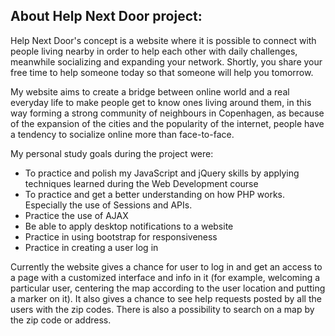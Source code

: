 <h2>About Help Next Door project:</h2>

Help Next Door's concept is a website where it is possible to connect with people living nearby in order to help each other with daily challenges, meanwhile socializing and expanding your network.
Shortly, you share your free time to help someone today so that someone will help you tomorrow.

My website aims to create a bridge between online world and a real everyday life to make people get to know ones living around them, in this way forming  a strong community of neighbours in Copenhagen, as because of the expansion of the cities and the popularity of the internet, people have a tendency to socialize online  more than face-to-face.

My personal study goals during the project were:
- To practice and polish my JavaScript and jQuery skills by applying techniques learned during the Web Development course
- To practice and get a better understanding on how PHP works. Especially the use of Sessions and APIs.
- Practice the use of AJAX
- Be able to apply desktop notifications to a website
- Practice in using bootstrap for responsiveness
- Practice in creating a user log in

Currently the website gives a chance for user to log in and get an access to a page with a customized interface and info in it (for example, welcoming a particular user, centering the map according to the user location and putting a marker on it). It also gives a chance to see help requests posted by all the users with the zip codes. There is also a possibility to search on a map by the zip code or address.

